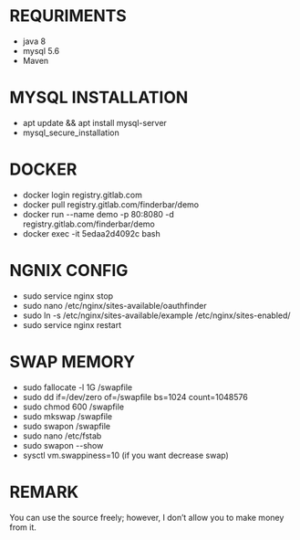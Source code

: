 # REQURIMENTS
- java 8
- mysql 5.6
- Maven

# MYSQL INSTALLATION
- apt update && apt install mysql-server
- mysql_secure_installation

# DOCKER
 - docker login registry.gitlab.com
 - docker pull registry.gitlab.com/finderbar/demo
 - docker run --name demo -p 80:8080 -d registry.gitlab.com/finderbar/demo
 - docker exec -it 5edaa2d4092c bash

# NGNIX CONFIG
- sudo service nginx stop
- sudo nano /etc/nginx/sites-available/oauthfinder
- sudo ln -s /etc/nginx/sites-available/example /etc/nginx/sites-enabled/
- sudo service nginx restart

# SWAP MEMORY
- sudo fallocate -l 1G /swapfile
- sudo dd if=/dev/zero of=/swapfile bs=1024 count=1048576
- sudo chmod 600 /swapfile
- sudo mkswap /swapfile
- sudo swapon /swapfile
- sudo nano /etc/fstab
- sudo swapon --show
- sysctl vm.swappiness=10 (if you want decrease swap)


# REMARK
  You can use the source freely; however, I don’t allow you to make money from it.

